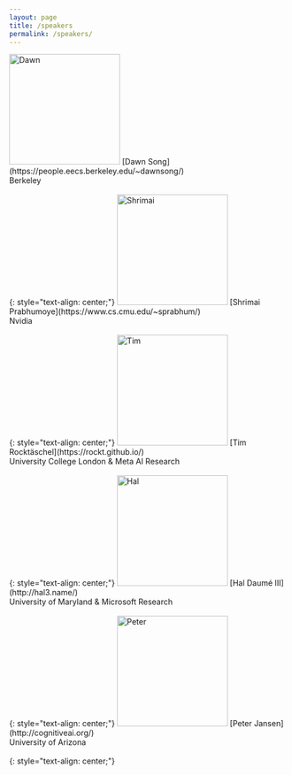 ```yaml
---
layout: page
title: /speakers
permalink: /speakers/
---
```



<img src="https://wordplay-workshop.github.io/img/dawn.jpg" alt="Dawn" width="200"/>
[Dawn Song](https://people.eecs.berkeley.edu/~dawnsong/)<br>Berkeley <br><br>
{: style="text-align: center;"}

<img src="https://wordplay-workshop.github.io/img/shrimai.jpg" alt="Shrimai" width="200"/>
[Shrimai Prabhumoye](https://www.cs.cmu.edu/~sprabhum/)<br>Nvidia <br><br>
{: style="text-align: center;"}

<img src="https://wordplay-workshop.github.io/img/tim.jpg" alt="Tim" width="200"/>
[Tim Rocktäschel](https://rockt.github.io/)<br>University College London & Meta AI Research <br><br>
{: style="text-align: center;"}

<img src="https://wordplay-workshop.github.io/img/hal.png" alt="Hal" width="200"/>
[Hal Daumé III](http://hal3.name/)<br>University of Maryland & Microsoft Research <br><br>
{: style="text-align: center;"}

<img src="https://wordplay-workshop.github.io/img/peter.jpg" alt="Peter" width="200"/>
[Peter Jansen](http://cognitiveai.org/)<br> University of Arizona <br><br>
{: style="text-align: center;"}
